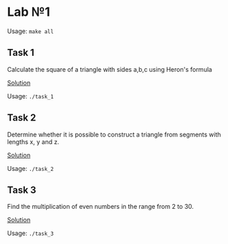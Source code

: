 # Lab №1

Usage: ```make all```

## Task 1
Calculate the square of a triangle with sides a,b,c using Heron's formula


[Solution](./main-1.c)

Usage: ```./task_1```
## Task 2
Determine whether it is possible to construct a triangle from segments with lengths x, y and z.


[Solution](./main-2.c)

Usage: ```./task_2```
## Task 3
Find the multiplication of even numbers in the range from 2 to 30.


[Solution](./main-3.c)

Usage: ```./task_3```